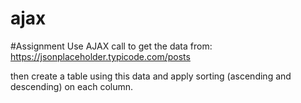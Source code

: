 # ajax

#Assignment
Use AJAX call to get the data from: https://jsonplaceholder.typicode.com/posts

then create a table using this data and apply sorting (ascending and descending) on each column.
